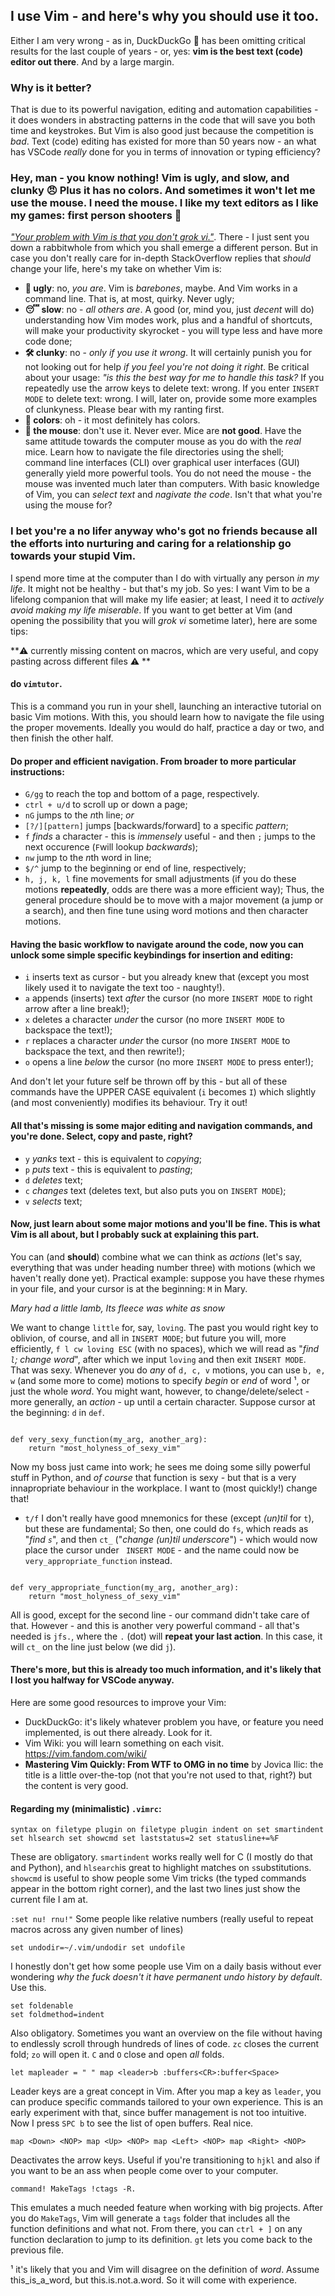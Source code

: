 ## I use Vim - and here's why you should use it too.

Either I am very wrong - as in, DuckDuckGo 🦆 has been omitting critical results for the last couple of years - or, yes: **vim is the best text (code) editor out there**. And by a large margin.

### Why is it better?

That is due to its powerful navigation, editing and automation capabilities - it does wonders in abstracting patterns in the code that will save you both time and keystrokes. But Vim is also good just because the competition is *bad*. Text (code) editing has existed for more than 50 years now - an what has VSCode *really* done for you in terms of innovation or typing efficiency?

### Hey, man - you know nothing! Vim is ugly, and slow, and clunky 😠 Plus it has no colors. And sometimes it won't let me use the mouse. I need the mouse. I like my text editors as I like my games: first person shooters 🔫

[*"Your problem with Vim is that you don't grok vi."*](https://stackoverflow.com/questions/1218390/what-is-your-most-productive-shortcut-with-vim/1220118#1220118). There - I just sent you down a rabbitwhole from which you shall emerge a different person. But in case you don't really care for in-depth StackOverflow replies that *should* change your life, here's my take on whether Vim is:
 - **👹 ugly**: no, *you are*. Vim is *barebones*, maybe. And Vim works in a command line. That is, at most, quirky. Never ugly;
 - **😴 slow**: no - *all others are*. A good (or, mind you, just *decent* will do) understanding how Vim modes work, plus and a handful of shortcuts, will make your productivity skyrocket - you will type less and have more code done;
 - **🛠 clunky**: no - *only if you use it wrong*. It will certainly punish you for not looking out for help *if you feel you're not doing it right*. Be critical about your usage: *"is this the best way for me to handle this task?* If you repeatedly use the arrow keys to delete text: wrong. If you enter ``INSERT MODE`` to delete text: wrong. I will, later on, provide some more examples of clunkyness. Please bear with my ranting first.
 - **🌈 colors**: oh - it most definitely has colors.
 - **🐁 the mouse**: don't use it. Never ever. Mice are **not good**. Have the same attitude towards the computer mouse as you do with the *real* mice. Learn how to navigate the file directories using the shell; command line interfaces (CLI) over graphical user interfaces (GUI) generally yield more powerful tools. You do not need the mouse - the mouse was invented much later than computers. With basic knowledge of Vim, you can *select text* and *nagivate the code*. Isn't that what you're using the mouse for?

### I bet you're a no lifer anyway who's got no friends because all the efforts into nurturing and caring for a relationship go towards your stupid Vim.

I spend more time at the computer than I do with virtually any person *in my life*. It might not be healthy - but that's my job. So yes: I want Vim to be a lifelong companion that will make my life easier; at least, I need it to *actively avoid making my life miserable*. If you want to get better at Vim (and opening the possibility that you will *grok vi* sometime later), here are some tips:

**⚠️ currently missing content on macros, which are very useful, and copy pasting across different files ⚠️ **

#### do <code>vimtutor</code>.
This is a command you run in your shell, launching an interactive tutorial on basic Vim motions. With this, you should learn how to navigate the file using the proper movements. Ideally you would do half, practice a day or two, and then finish the other half.

#### Do proper and efficient navigation. From broader to more particular instructions:
 - <code>G/gg</code> to reach the top and bottom of a page, respectively.
 - <code>ctrl + u/d</code> to scroll up or down a page;
 - <code>nG</code> jumps to the *n*th line;
    *or*
 - <code>[?/][pattern]</code> jumps [backwards/forward] to a specific *pattern*;
 - <code>f</code> *finds* a character - this is *immensely* useful - and then ``;`` jumps to the next occurence (``F``will lookup *backwards*);
 - <code>nw</code> jump to the *n*th word in line;
 - <code>$/^</code> jump to the beginning or end of line, respectively;
 - <code>h, j, k, l</code> fine movements for small adjustments (if you do these motions **repeatedly**, odds are there was a more efficient way);
Thus, the general procedure should be to move with a major movement (a jump or a search), and then fine tune using word motions and then character motions.

#### Having the basic workflow to navigate around the code, now you can unlock some simple specific keybindings for insertion and editing:
 - <code>i</code> inserts text as cursor - but you already knew that (except you most likely used it to navigate the text too - naughty!). 
 - <code>a</code> appends (inserts) text *after* the cursor (no more ``INSERT MODE`` to right arrow after a line break!);
 - <code>x</code> deletes a character *under* the cursor (no more ``INSERT MODE`` to backspace the text!);
 - <code>r</code> replaces a character *under* the cursor (no more ``INSERT MODE`` to backspace the text, and then rewrite!);
 - <code>o</code> opens a line *below* the cursor (no more ``INSERT MODE`` to press enter!);

And don't let your future self be thrown off by this - but all of these commands have the UPPER CASE equivalent (``i`` becomes ``I``) which slightly (and most conveniently) modifies its behaviour. Try it out!

#### All that's missing is some major editing and navigation commands, and you're done. Select, copy and paste, right?
 - <code>y</code> *yanks* text - this is equivalent to *copying*;
 - <code>p</code> *puts* text - this is equivalent to *pasting*;
 - <code>d</code> *deletes* text; 
 - <code>c</code> *changes* text (deletes text, but also puts you on ``INSERT MODE``); 
 - <code>v</code> *selects* text;

#### Now, just learn about some major motions and you'll be fine. **This** is what Vim is all about, but I probably suck at explaining this part.

You can (and **should**) combine what we can think as *actions* (let's say, everything that was under heading number three) with motions (which we haven't really done yet). Practical example: suppose you have these rhymes in your file, and your cursor is at the beginning: ``M`` in Mary. 

*Mary had a little lamb,
   Its fleece was white as snow*

We want to change ``little`` for, say, ``loving``. The past you would right key to oblivion, of course, and all in ``INSERT MODE``; but future you will, more efficiently, ``f l cw loving ESC`` (with no spaces), which we will read as "*find ```l```; change word*", after which we input ``loving`` and then exit ``INSERT MODE``. That was sexy.
Whenever you do *any* of ``d, c, v`` motions, you can use ``b, e, w`` (and some more to come) motions to specify *begin* or *end* of word ¹, or just the whole *word*. You might want, however, to change/delete/select - more generally, an *action* - up until a certain character. Suppose cursor at the beginning: ``d`` in ``def``. 

<code>
def very_sexy_function(my_arg, another_arg):
    return "most_holyness_of_sexy_vim"
</code>

Now my boss just came into work; he sees me doing some silly powerful stuff in Python, and *of course* that function is sexy - but that is a very innapropriate behaviour in the workplace. I want to (most quickly!) change that!
 - <code>t/f</code> I don't really have good mnemonics for these (except *(un)til* for ``t``), but these are fundamental;
So then, one could do ``fs``, which reads as "*find `s`*", and then `ct_` ("*change (un)til underscore*") - which would now place the cursor under ``
INSERT MODE`` - and the name could now be ``very_appropriate_function`` instead.

<code>
def very_appropriate_function(my_arg, another_arg):
    return "most_holyness_of_sexy_vim"
</code>

All is good, except for the second line - our command didn't take care of that. However - and this is another very powerful command - all that's needed is ``jfs.``, where the ``.`` (dot) will **repeat your last action**. In this case, it will ``ct_`` on the line just below (we did ``j``).

#### There's more, but this is already too much information, and it's likely that I lost you halfway for VSCode anyway.

Here are some good resources to improve your Vim:
- DuckDuckGo: it's likely whatever problem you have, or feature you need implemented, is out there already. Look for it.
- Vim Wiki: you will learn something on each visit. https://vim.fandom.com/wiki/
- **Mastering Vim Quickly: From WTF to OMG in no time** by Jovica Ilic: the title is a little over-the-top (not that you're not used to that, right?) but the content is very good.

#### Regarding my (minimalistic) ``.vimrc``:

``syntax on
filetype plugin on
filetype plugin indent on
set smartindent
set hlsearch
set showcmd
set laststatus=2
set statusline+=%F
``

These are obligatory. ``smartindent`` works really well for C (I mostly do that and Python), and ``hlsearch``is great to highlight matches on ``s``substitutions. ``showcmd`` is useful to show people some Vim tricks (the typed commands appear in the bottom right corner), and the last two lines just show the current file I am at.

``:set nu! rnu!"`` Some people like relative numbers (really useful to repeat macros across any given number of lines)

``set undodir=~/.vim/undodir
set undofile ``

I honestly don't get how some people use Vim on a daily basis without ever wondering *why the fuck doesn't it have permanent undo history by default*. Use this. 

```
set foldenable 
set foldmethod=indent
```

Also obligatory. Sometimes you want an overview on the file without having to endlessly scroll through hundreds of lines of code. ``zc`` closes the current fold; ``zo`` will open it. ``C`` and `O` close and open *all* folds.

``let mapleader = " "
map <leader>b :buffers<CR>:buffer<Space>``

Leader keys are a great concept in Vim. After you map a key as ``leader``, you can produce specific commands tailored to your own experience. This is an early experiment with that, since buffer management is not too intuitive. Now I press ``SPC b`` to see the list of open buffers. Real nice.

``map <Down> <NOP>
map <Up> <NOP>
map <Left> <NOP>
map <Right> <NOP>``

Deactivates the arrow keys. Useful if you're transitioning to ``hjkl`` and also if you want to be an ass when people come over to your computer.

``command! MakeTags !ctags -R.``

This emulates a much needed feature when working with big projects. After you do ``MakeTags``, Vim will generate a ``tags`` folder that includes all the function definitions and what not. From there, you can ``ctrl + ]`` on any function declaration to jump to its definition. ``gt`` lets you come back to the previous file.

¹ it's likely that you and Vim will disagree on the definition of *word*. Assume this_is_a_word, but this.is.not.a.word. So it will come with experience. 

